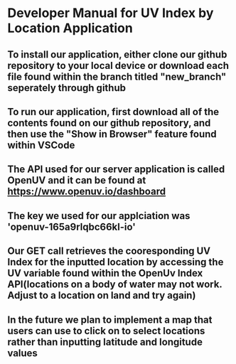 # Developer Manual for UV Index by Location Application

## To install our application, either clone our github repository to your local device or download each file found within the branch titled "new_branch" seperately through github

## To run our application, first download all of the contents found on our github repository, and then use the "Show in Browser" feature found within VSCode

## The API used for our server application is called OpenUV and it can be found at https://www.openuv.io/dashboard 
## The key we used for our applciation was 'openuv-165a9rlqbc66kl-io'
## Our GET call retrieves the cooresponding UV Index for the inputted location by accessing the UV variable found within the OpenUv Index API(locations on a body of water may not work. Adjust to a location on land and try again)

## In the future we plan to implement a map that users can use to click on to select locations rather than inputting latitude and longitude values
